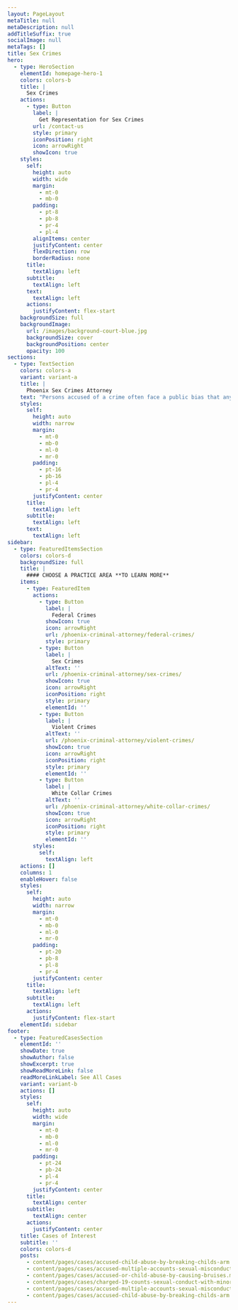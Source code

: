 ```yaml
---
layout: PageLayout
metaTitle: null
metaDescription: null
addTitleSuffix: true
socialImage: null
metaTags: []
title: Sex Crimes
hero:
  - type: HeroSection
    elementId: homepage-hero-1
    colors: colors-b
    title: |
      Sex Crimes
    actions:
      - type: Button
        label: |
          Get Representation for Sex Crimes
        url: /contact-us
        style: primary
        iconPosition: right
        icon: arrowRight
        showIcon: true
    styles:
      self:
        height: auto
        width: wide
        margin:
          - mt-0
          - mb-0
        padding:
          - pt-8
          - pb-8
          - pr-4
          - pl-4
        alignItems: center
        justifyContent: center
        flexDirection: row
        borderRadius: none
      title:
        textAlign: left
      subtitle:
        textAlign: left
      text:
        textAlign: left
      actions:
        justifyContent: flex-start
    backgroundSize: full
    backgroundImage:
      url: /images/background-court-blue.jpg
      backgroundSize: cover
      backgroundPosition: center
      opacity: 100
sections:
  - type: TextSection
    colors: colors-a
    variant: variant-a
    title: |
      Phoenix Sex Crimes Attorney
    text: "Persons accused of a crime often face a public bias that anyone who was arrested must be guilty, and this bias is even more pronounced when it comes to sex crimes, even though police may have arrested the wrong person or pressed the wrong charges. There is a world of difference between being charged and being found guilty, yet long before a trial has even begun, persons charged with sex crimes face consequences with their family, friends, employer and the community. You could even lose custody of your kids in a divorce or other family law proceeding.\n\n*   [Child Molestation](https://www.azblumberglaw.com/phoenix-criminal-attorney/child-molestation/)\n\n*   [Child Pornography](https://www.azblumberglaw.com/phoenix-criminal-attorney/child-pornography/)\n\n*   [Children Crimes](https://www.azblumberglaw.com/phoenix-criminal-attorney/crimes-against-children/)\n\n*   [Date & Spousal Rape](https://www.azblumberglaw.com/phoenix-criminal-attorney/date-spousal-rape/)\n\n*   [Prostitution](https://www.azblumberglaw.com/phoenix-criminal-attorney/prostitution/)\n\n*   [Sex Offender Registration](https://www.azblumberglaw.com/phoenix-criminal-attorney/sex-offender-registration/)\n\n*   [Sexual Assault](https://www.azblumberglaw.com/phoenix-criminal-attorney/sexual-assault/)\n\nIf you’ve been arrested on an Arizona sex offense, take action immediately by calling our\_**Phoenix sex crimes attorney**\_at Blumberg & Associates in Phoenix. We’ll work to see that a false accusation doesn’t destroy your life and that you achieve the best result possible in your given circumstances. Arizona criminal law specialist Bruce Blumberg provides sensible, discreet and assertive defense across the array of Arizona and federal criminal sex offenses, including:\n\n*   Sexual assault or other violent offenses with a sexual motivation\n\n*   Sexual molestation of a child\n\n*   Sexual conduct with a minor\n\n*   Sex abuse\n\n*   Solicitation of prostitution\n\n*   Internet child pornography or solicitation offenses\n\n*   Public sexual indecency\n\n*   Indecent exposure\n\nAre there any defenses to sex crime charges?\n\nThe police may tell you it’s in your best interests to quickly and quietly cooperate (“confess”) and avoid the embarrassment of a public trial or other publicity. They aren’t trying to do you any favors; a statement from you is easiest for them and is their best-case scenario. While it may be in your best interest to plead guilty, after extensive investigation and legal work by your attorney and staff, in some instances, it may also be in your best interest to fight the charges against you and exonerate your name. After consulting with an experienced criminal defense attorney, you’ll know better what your options are and what your best course of action is. The fact is, there are often strong, viable defenses against sex crime charges, including:\n\n***Consent/Misunderstanding***\_– Sexual assaults definitely happen, including several thousand per year in the state of Arizona, but in some cases, parties may have radically different views of the nature of a sexual encounter. For instance, one party may have thought the act was consensual, while the other party did not explicitly consent, withdrew consent, or did not have the capacity to consent due to intoxication or other reasons. Following a consensual encounter, one party may feel embarrassed or angry and make inaccurate statements to family, friends or the police. We stand strong for our clients in the face of false accusations or misunderstandings.\n\n***Misidentification***\_– People are sometimes arrested for a sex crime because they match the general physical description of a suspect. Being in the wrong place at the wrong time can lead to an arrest and a chain of events that can be very hard to escape from without detailed investigation and effective representation from a lawyer who specializes in criminal defense.\n\n***Entrapment***\_– Undercover sting operations to round up prostitutes and johns are popular police activities in Phoenix, Tempe, Mesa and throughout the Valley. Some aggressive stings do more than just present the opportunity for a sexual encounter; many times, they cross the line and entice people into doing something they otherwise had no intention of doing.\n\nSex crime charges can be embarrassing if made public, and some carry extremely harsh penalties if convicted. The police and prosecutors want you to plead guilty so they can quickly clear the case, and they’ll use these facts about sex crimes to pressure you into taking a plea. However, it may be in your best interest to fight the charges, including going to trial. Don’t let yourself get pressured into a guilty plea when you have the constitutional right to get advice from an experienced criminal defense attorney. If you do decide to plead guilty, do it with the help of an experienced lawyer who can make sure you actually get a good deal and avoid the harshest punishments that can be thrown at you, including a lifetime on the sex offender registry.\n\n## WHAT IS THE ARIZONA SEX OFFENDER REGISTRY?\n\nConviction of any one of 22 separate offenses can land you on the Arizona Sex Offender Registry for the rest of your life. These offenses include including kidnapping or unlawful imprisonment of a minor; sexual assault, including of a spouse; or conviction of a third offense for indecent exposure or public sexual indecency, among others. You can also be placed on the sex offender registry for conviction of a non-sexual offense if there was a finding of “sexual motivation.”\n\nIf you’ve been sentenced to probation for one of these offenses, or you’ve been released after serving a prison sentence, your name will be added to a website database of sex offenders accessible to the public. Also, the county sheriff will notify the community where you live based on your “assessed risk level.” Community notification includes distributing a flyer with your picture and address on it to the surrounding neighborhood, area schools, community groups, prospective employers and the local media.\n\nFailing to register with the county sheriff, including within 72 hours after moving to a new location, is a Class 4 felony.\n\n## GET HELP WITH SEX CRIME ARRESTS IN PHOENIX, ARIZONA\n\nBruce Blumberg is an experienced and successful Arizona criminal defense attorney who specializes in criminal law and who will approach your case with sensitivity, sound advice and effective representation. For help with a sex crime arrest in Arizona, call Blumberg & Associates in Phoenix at\_[602-277-6180](tel:+16022776180).\n"
    styles:
      self:
        height: auto
        width: narrow
        margin:
          - mt-0
          - mb-0
          - ml-0
          - mr-0
        padding:
          - pt-16
          - pb-16
          - pl-4
          - pr-4
        justifyContent: center
      title:
        textAlign: left
      subtitle:
        textAlign: left
      text:
        textAlign: left
sidebar:
  - type: FeaturedItemsSection
    colors: colors-d
    backgroundSize: full
    title: |
      #### CHOOSE A PRACTICE AREA **TO LEARN MORE**
    items:
      - type: FeaturedItem
        actions:
          - type: Button
            label: |
              Federal Crimes
            showIcon: true
            icon: arrowRight
            url: /phoenix-criminal-attorney/federal-crimes/
            style: primary
          - type: Button
            label: |
              Sex Crimes
            altText: ''
            url: /phoenix-criminal-attorney/sex-crimes/
            showIcon: true
            icon: arrowRight
            iconPosition: right
            style: primary
            elementId: ''
          - type: Button
            label: |
              Violent Crimes
            altText: ''
            url: /phoenix-criminal-attorney/violent-crimes/
            showIcon: true
            icon: arrowRight
            iconPosition: right
            style: primary
            elementId: ''
          - type: Button
            label: |
              White Collar Crimes
            altText: ''
            url: /phoenix-criminal-attorney/white-collar-crimes/
            showIcon: true
            icon: arrowRight
            iconPosition: right
            style: primary
            elementId: ''
        styles:
          self:
            textAlign: left
    actions: []
    columns: 1
    enableHover: false
    styles:
      self:
        height: auto
        width: narrow
        margin:
          - mt-0
          - mb-0
          - ml-0
          - mr-0
        padding:
          - pt-20
          - pb-8
          - pl-8
          - pr-4
        justifyContent: center
      title:
        textAlign: left
      subtitle:
        textAlign: left
      actions:
        justifyContent: flex-start
    elementId: sidebar
footer:
  - type: FeaturedCasesSection
    elementId: ''
    showDate: true
    showAuthor: false
    showExcerpt: true
    showReadMoreLink: false
    readMoreLinkLabel: See All Cases
    variant: variant-b
    actions: []
    styles:
      self:
        height: auto
        width: wide
        margin:
          - mt-0
          - mb-0
          - ml-0
          - mr-0
        padding:
          - pt-24
          - pb-24
          - pl-4
          - pr-4
        justifyContent: center
      title:
        textAlign: center
      subtitle:
        textAlign: center
      actions:
        justifyContent: center
    title: Cases of Interest
    subtitle: ''
    colors: colors-d
    posts:
      - content/pages/cases/accused-child-abuse-by-breaking-childs-arm.md
      - content/pages/cases/accused-multiple-accounts-sexual-misconduct.md
      - content/pages/cases/accused-or-child-abuse-by-causing-bruises.md
      - content/pages/cases/charged-19-counts-sexual-conduct-with-minor.md
      - content/pages/cases/accused-multiple-accounts-sexual-misconduct.md
      - content/pages/cases/accused-child-abuse-by-breaking-childs-arm.md
---
```

